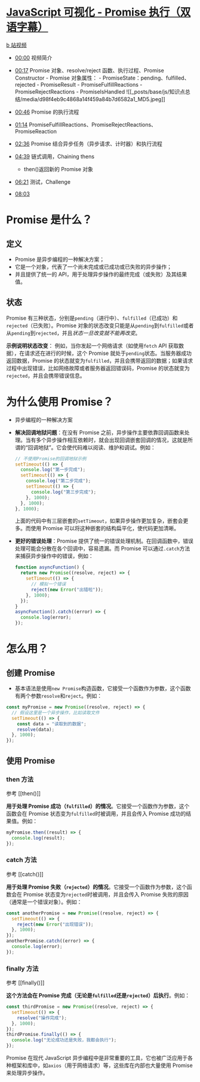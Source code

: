 # [JavaScript 可视化 - Promise 执行（双语字幕）](https://www.youtube.com/watch?v=Xs1EMmBLpn4&ab_channel=LydiaHallie)

[b 站视频](https://www.bilibili.com/video/BV1bD421V756/?spm_id_from=333.999.0.0&vd_source=22af953ea4c09540ad1966711a2d53f0)

- [00:00](https://www.bilibili.com/video/BV1bD421V756/?t=0.621977#t=0.62) 视频简介
- [00:17](https://www.bilibili.com/video/BV1bD421V756/?t=17.850659#t=17.85) Promise 对象、resolve/reject 函数、执行过程、Promise Constructor - Promise 对象属性： - PromiseState：pending、fulfilled、rejected - PromiseResult - PromiseFulfillReactions - PromiseRejectReactions - PromiseIsHandled
  ![[_posts/base/js/知识点总结/media/d98f4eb9c4868a14f459a84b7d6582a1_MD5.jpeg]]

- [00:46](https://www.bilibili.com/video/BV1bD421V756/?t=46.84439#t=46.84) Promise 的执行流程
- [01:14](https://www.bilibili.com/video/BV1bD421V756/?t=74.072898#t=01:14.07) PromiseFulfillReactions、PromiseRejectReactions、PromiseReaction
- [02:36](https://www.bilibili.com/video/BV1bD421V756/?t=156.385124#t=02:36.39) Promise 结合异步任务（异步请求、计时器）和执行流程
- [04:39](https://www.bilibili.com/video/BV1bD421V756/?t=279.852953#t=04:39.85) 链式调用，Chaining thens
  - then()返回新的 Promise 对象
- [06:21](https://www.bilibili.com/video/BV1bD421V756/?t=381.752097#t=06:21.75) 测试，Challenge
- [08:03](https://www.bilibili.com/video/BV1bD421V756/?t=483.39819#t=08:03.40)

# Promise 是什么？

## 定义

- Promise 是异步编程的一种解决方案；
- 它是一个对象，代表了一个尚未完成或已成功或已失败的异步操作；
- 并且提供了统一的 API，用于处理异步操作的最终完成（或失败）及其结果值。

## 状态

Promise 有三种状态，分别是`pending`（进行中）、`fulfilled`（已成功）和`rejected`（已失败）。Promise 对象的状态改变只能是从`pending`到`fulfilled`或者从`pending`到`rejected`，并且*状态一旦改变就不能再改变*。

**示例说明状态改变**：
例如，当你发起一个网络请求（如使用`fetch` API 获取数据），在请求还在进行的时候，这个 Promise 就处于`pending`状态。当服务器成功返回数据，Promise 的状态就变为`fulfilled`，并且会携带返回的数据；如果请求过程中出现错误，比如网络故障或者服务器返回错误码，Promise 的状态就变为`rejected`，并且会携带错误信息。

# 为什么使用 Promise？

- 异步编程的一种解决方案

- **解决回调地狱问题**：在没有 Promise 之前，异步操作主要依靠回调函数来处理。当有多个异步操作相互依赖时，就会出现回调嵌套回调的情况，这就是所谓的“回调地狱”。它会使代码难以阅读、维护和调试。例如：
  ```javascript
  // 不使用Promise的回调地狱示例
  setTimeout(() => {
    console.log("第一步完成");
    setTimeout(() => {
      console.log("第二步完成");
      setTimeout(() => {
        console.log("第三步完成");
      }, 1000);
    }, 1000);
  }, 1000);
  ```
  上面的代码中有三层嵌套的`setTimeout`，如果异步操作更加复杂，嵌套会更多。而使用 Promise 可以将这种嵌套的结构扁平化，使代码更加清晰。

- **更好的错误处理**：Promise 提供了统一的错误处理机制。在回调函数中，错误处理可能会分散在各个回调中，容易遗漏。而 Promise 可以通过`.catch`方法来捕获异步操作中的错误，例如：
  ```javascript
  function asyncFunction() {
    return new Promise((resolve, reject) => {
      setTimeout(() => {
        // 模拟一个错误
        reject(new Error("出错啦"));
      }, 1000);
    });
  }
  asyncFunction().catch((error) => {
    console.log(error);
  });
  ```

# 怎么用？

## 创建 Promise

  - 基本语法是使用`new Promise`构造函数，它接受一个函数作为参数，这个函数有两个参数`resolve`和`reject`。例如：
  ```javascript
  const myPromise = new Promise((resolve, reject) => {
    // 假设这里是一个异步操作，比如读取文件
    setTimeout(() => {
      const data = "读取到的数据";
      resolve(data);
    }, 1000);
  });
  ```

## 使用 Promise

### then 方法
参考 [[then()]]

**用于处理 Promise 成功（`fulfilled`）的情况**。它接受一个函数作为参数，这个函数会在 Promise 状态变为`fulfilled`时被调用，并且会传入 Promise 成功的结果值。例如：
  
  ```javascript
  myPromise.then((result) => {
    console.log(result);
  });
  ```
  
### catch 方法
参考 [[catch()]]
  
**用于处理 Promise 失败（`rejected`）的情况**。它接受一个函数作为参数，这个函数会在 Promise 状态变为`rejected`时被调用，并且会传入 Promise 失败的原因（通常是一个错误对象）。例如：
  ```javascript
  const anotherPromise = new Promise((resolve, reject) => {
    setTimeout(() => {
      reject(new Error("出现错误"));
    }, 1000);
  });
  anotherPromise.catch((error) => {
    console.log(error);
  });
  ```

### finally 方法
参考 [[finally()]]

**这个方法会在 Promise 完成（无论是`fulfilled`还是`rejected`）后执行**。例如：
  ```javascript
  const thirdPromise = new Promise((resolve, reject) => {
    setTimeout(() => {
      resolve("操作完成");
    }, 1000);
  });
  thirdPromise.finally(() => {
    console.log("无论成功还是失败，我都会执行");
  });
  ```

Promise 在现代 JavaScript 异步编程中是非常重要的工具，它也被广泛应用于各种框架和库中，如`axios`（用于网络请求）等，这些库在内部也大量使用 Promise 来处理异步操作。
